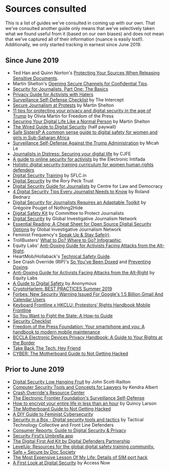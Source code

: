 # Sources consulted

This is a list of guides we've consulted in coming up with our own. That we've consulted another guide only means that we've selectively taken what we found useful from it (based on our own biases) and does not mean that we've captured all of their information (nuance is easily lost!). Additionally, we only started tracking in earnest since June 2019.

## Since June 2019

- Ted Han and Quinn Norton's [Protecting Your Sources When Releasing Sensitive Documents](https://source.opennews.org/articles/how-protect-your-sources-when-releasing-sensitive-/).  
- Martin Shelton's [Opening Secure Channels for Confidential Tips](https://source.opennews.org/articles/opening-secure-channels-confidential-tips/).
- [Security for Journalists, Part One: The Basics](https://source.opennews.org/articles/security-journalists-part-one-basics/)
- [Privacy Guide for Activists with Haters](https://gist.github.com/bluehat/354432b82650d0a722ed)
- [Surveillance Self-Defense Checklist](https://medium.com/theintercept/surveillance-self-defense-for-journalists-ce627e332db6) by The Intercept
- [Secure Journalism at Protests](https://medium.com/@mshelton/secure-journalism-at-protests-a435b2d6398b) by Martin Shelton
- [11 tips for protecting your privacy and digital security in the age of Trump](https://freedom.press/training/blog/11-tips-protecting-your-privacy-and-digital-security-age-trump/) by Olivia Martin for Freedom of the Press
- [Securing Your Digital Life Like a Normal Person](https://medium.com/@mshelton/securing-your-digital-life-like-a-normal-person-a-hasty-and-incomplete-guide-56437f127425) by Martin Shelton
- [The Wired Guide to Digital Security](https://www.wired.com/2017/12/digital-security-guide/) (half paywall)
- [Safe SistersP A common sense guide to digital safety for women and girls in Sub-Saharan Africa](http://safesisters.net/wp-content/uploads/2018/05/Safe-Sister-Guide.pdf)
- [Surveillance Self-Defense Against the Trump Administration](https://theintercept.com/2016/11/12/surveillance-self-defense-against-the-trump-administration/) by Micah Le
- [Journalists in Distress: Securing your digital life](https://www.cjfe.org/journalists_in_distress_securing_your_digital_life) by CJFE
- [A guide to online security for activists](https://electronicintifada.net/content/guide-online-security-activists/17536) by the Electronic Intifada
- [Holistic digital security training curriculum for women human rights defenders](https://cyber-women.com/en/)
- [Digital Security Training](https://security.sflc.in/guides) by SFLC.in
- [Digital Security](https://rorypecktrust.org/freelance-resources/digital-security/) by the Rory Peck Trust
- [Digital Security Guide for Journalists](https://www.law-democracy.org/live/wp-content/uploads/2017/12/Digital-Security-Guide.final_.pdf) by Centre for Law and Democracy
- [4 Digital Security Tips Every Journalist Needs to Know](https://gijn.org/2018/10/22/digital-security/) by Roland Bednarz
- [Digital Security for Journalists Requires an Adaptable Toolkit](https://gijn.org/2019/07/16/digital-security-for-journalists-requires-an-adaptable-toolkit/) by Grégoire Pouget of Nothing2Hide
- [Digital Safety Kit](https://cpj.org/2019/07/digital-safety-kit-journalists.php) by Committee to Protect Journalists
- [Digital Security](https://gijn.org/digital-security/) by Global Investigative Journalism Network
- [Essential Reading: A Cheat Sheet for Open Source Digital Security Options](https://gijn.org/2019/02/04/essential-reading-a-cheat-sheet-for-open-source-digital-security-options/) by Global Investigative Journalism Network
- Feminist Frequency's [Speak Up & Stay Safe(r)](https://onlinesafety.feministfrequency.com/en/).
- TrollBusters' [What to Do? Where to Go? Infographic](https://yoursosteam.wordpress.com/what-to-do-infographic/).
- Equity Labs' [Anti-Doxing Guide for Activists Facing Attacks from the Alt-Right](https://medium.com/@EqualityLabs/anti-doxing-guide-for-activists-facing-attacks-from-the-alt-right-ec6c290f543c).
- HeartMob/Hollaback's [Technical Safety Guide](https://iheartmob.org/resources/tech).
- See Crash Override (RIP)'s [So You've Been Doxed](http://www.crashoverridenetwork.com/soyouvebeendoxed.html) and [Preventing Doxing](http://www.crashoverridenetwork.com/preventingdoxing.html).
- [Anti-Doxing Guide for Activists Facing Attacks from the Alt-Right](https://medium.com/@EqualityLabs/anti-doxing-guide-for-activists-facing-attacks-from-the-alt-right-ec6c290f543c) by Equity Labs
- [A Guide to Digital Safety](https://cryptpad.fr/pad/#/2/pad/view/J38ub5rvVRaN5uNfbYJIuo4Ov8MAobKEC9Om-QCddDg/) by Anonymous 
- [CryptoHarlem: BEST PRACTICES Summer 2019](https://docs.google.com/presentation/d/1oqvXKB07g_CBqS9efbJeAmxKxJIOVsRxhrZ5oikfcRA/mobilepresent#slide=id.p)
- [Forbes: New Security Warning Issued For Google's 1.5 Billion Gmail And Calendar Users](https://www.forbes.com/sites/daveywinder/2019/06/11/new-security-warning-issued-for-googles-1-5-billion-gmail-and-calendar-users/#3605ff0565e5)
- [Keyboard Frontline x HKCLU: Protestors’ Rights Handbook Mobile Frontline](https://drive.google.com/file/d/0B4W7-FlIxRL4Q01jcFh0X3VjVFk/edit)
- [So You Want to Fight the State: A How-to Guide](https://cutealism.com/fight)
- [Security Checklist](https://securitycheckli.st/)
- [Freedom of the Press Foundation: Your smartphone and you: A handbook to modern mobile maintenance](https://freedom.press/training/your-smartphone-and-you-handbook-modern-mobile-maintenance/)
- [BCCLA Electronic Devices Privacy Handbook: A Guide to Your Rights at the Border](https://bccla.org/our_work/electronic-devices-privacy-handbook-a-guide-to-your-rights-at-the-border/)
- [Take Back The Tech: Hey Friend](https://www.takebackthetech.net/know-more/heyfriend)
- [CYBER: The Motherboard Guide to Not Getting Hacked](https://play.acast.com/s/cyber/0eddbbdc-5dc4-4cf1-a828-f99118abdf57)

## Prior to June 2019

- [Digital Security Low Hanging Fruit](https://www.johnscottrailton.com/jsrs-digital-security-low-hanging-fruit/) by John Scott-Railton
- [Computer Security Tools and Concepts for Lawyers](https://papers.ssrn.com/sol3/papers.cfm?abstract_id=2831739) by Kendra Albert
- [Crash Override's Resource Center](http://www.crashoverridenetwork.com/resources.html)
- [The Electronic Frontier Foundation's Surveillance Self-Defense](https://ssd.eff.org/)
- [How to encrypt your entire life in less than an hour](https://medium.freecodecamp.com/tor-signal-and-beyond-a-law-abiding-citizens-guide-to-privacy-1a593f2104c3#.z1estrrkj) by Quincy Larson
- [The Motherboard Guide to Not Getting Hacked](https://motherboard.vice.com/en_us/article/d3devm/motherboard-guide-to-not-getting-hacked-online-safety-guide)
- [A DIY Guide to Feminist Cybersecurity](https://hackblossom.org/cybersecurity/)
- [Security in a Box - Digital security tools and tactics](https://securityinabox.org/en/) by Tactical Technology Collective and Front Line Defenders
- [Consumer Reports: Guide to Digital Security & Privacy
](https://www.consumerreports.org/digital-security/online-security-and-privacy-guide/)
- [Security First’s Umbrella app](https://github.com/securityfirst/Umbrella_content)
- [The Digital First Aid Kit by Digital Defenders Partnership](https://www.digitaldefenders.org/digitalfirstaid/)
- [LevelUp: Resources for the global digital safety training community.](https://www.level-up.cc/)
- [Safe + Secure by Doc Society](https://safeandsecure.film/)
- [The Most Expensive Lesson Of My Life: Details of SIM port hack](https://medium.com/coinmonks/the-most-expensive-lesson-of-my-life-details-of-sim-port-hack-35de11517124)
- [A First Look at Digital Security](https://www.accessnow.org/your-spring-welcoming-gift-is-here-the-freshest-version-of-a-first-look-at-digital-security/) by Access Now